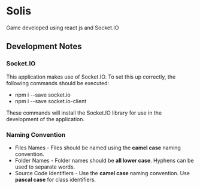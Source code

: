 # Solis

Game developed using react js and Socket.IO

## Development Notes

### Socket.IO

This application makes use of Socket.IO. To set this up correctly, the following commands should be executed:
- npm i --save socket.io
- npm i --save socket.io-client

These commands will install the Socket.IO library for use in the development of the application.

### Naming Convention

- Files Names - Files should be named using the **camel case** naming convention.
- Folder Names - Folder names should be **all lower case**. Hyphens can be used to separate words.
- Source Code Identifiers - Use the **camel case** naming convention. Use **pascal case** for class identifiers.

